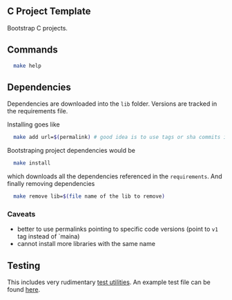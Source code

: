 C Project Template
---

Bootstrap C projects.

## Commands

```sh
  make help
```

## Dependencies

Dependencies are downloaded into the `lib` folder. Versions are tracked in the requirements file.

Installing goes like 

```sh
  make add url=$(permalink) # good idea is to use tags or sha commits in the url
```

Bootstraping project dependencies would be

```sh
  make install
```

which downloads all the dependencies referenced in the `requirements`. And finally removing dependencies

```sh
  make remove lib=$(file name of the lib to remove)
```

### Caveats

* better to use permalinks pointing to specific code versions (point to `v1` tag instead of `maina)
* cannot install more libraries with the same name

## Testing

This includes very rudimentary [test utilities](test/utils.c). 
An example test file can be found [here](test/greet_test.c).